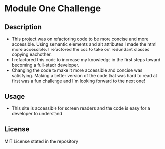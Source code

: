 # Module One Challenge

## Description


- This project was on refactoring code to be more concise and more accessible.  Using semantic elements and alt attributes I made the html more accessible. I refactored the css to take out redundant classes copying eachother.
- I refactored this code to increase my knowledge in the first steps toward becoming a full-stack developer.
- Changing the code to make it more accessible and concise was satisfying.  Making a better version of the code that was hard to read at first was a fun challenge and I'm looking forward to the next one!


## Usage

- This site is accessible for screen readers and the code is easy for a developer to understand



## License

MIT License stated in the repository

